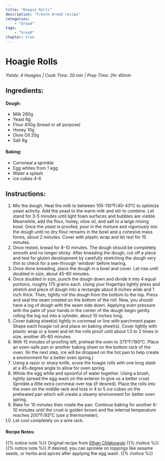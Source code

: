 ```yaml
---
title: "Hoagie Rolls"
description: "French bread recipe"
categories: 
    - "bread"
tags:
    - "bread"
chapter: true
---
```


# Hoagie Rolls
*Yields: 4 Hoagies | Cook Time: 20 min | Prep Time: 2hr 40min*

## Ingredients:

#### Dough:
- Milk 260g
- Yeast 6g
- Flour 400g (bread or all purpose)
- Honey 10g
- Olvie Oil 20g
- Salt 8g

#### Baking:
- Cornmeal a sprinkle
- Egg whites from 1 egg
- Water a splash
- ice cubes 4-6

## Instructions:

1. Mix the dough. Heat the milk to between 105-110°F/40-43°C to optimize yeast activity. Add the yeast to the warm milk and stir to combine. Let stand for 3-5 minutes until light foam surfaces and bubbles are visible. Meanwhile, add the flour, honey, olive oil, and salt to a large mixing bowl. Once the yeast is proofed, pour in the mixture and vigorously mix the dough until no dry flour remains in the bowl and a cohesive mass forms, about 2 minutes. Cover with plastic wrap and let rest for 15 minutes.
1. Once rested, knead for 8-10 minutes. The dough should be completely smooth and no longer sticky. After kneading the dough, cut off a piece and test for gluten development by carefully stretching the dough very thin to check for a see-through 'window' before tearing.
1. Once done kneading, place the dough in a bowl and cover. Let rise until doubled in size, about 45-60 minutes.
1. Once doubled in size, punch the dough down and divide it into 4 equal portions, roughly 175 grams each. Using your fingertips lightly press and stretch and piece of dough into a rectangle about 8 inches wide and 1 inch thick. Then, tightly roll the dough from the bottom to the top. Press and seal the seam created on the bottom of the roll. Now, you should have a log of dough with the seam side down. Applying even pressure with the palm of your hands in the center of the dough begin gently rolling the log out into a cylinder, about 10 inches long.
1. Cover baking sheet(s) lightly in cornmeal or line with parchment paper. Shape each hoagie roll and place on baking sheet(s). Cover lightly with plastic wrap or a towel and let the rolls proof until about 1.5 to 2 times in size, another 45-60 minutes.
1. With 15 minutes of proofing left, preheat the oven to 375°F/190°C. Place an oven-safe pan or another baking sheet on the bottom rack of the oven. (In the next step, ice will be dropped on the hot pan to help create a environment for a better oven spring.)
1. Using a razor or sharp knife, score the hoagie rolls with one long slash at a 45-degree angle to allow for oven spring.
1.  Whisk the egg white and spoonful of water together. Using a brush, lightly spread the egg wash on the exterior to give us a better crust. Sprinkle a little extra cornmeal over top (if desired). Place the rolls into the oven on the middle rack and toss in 4 to 5 ice cubes on the preheated pan which will create a steamy environment for better oven spring.
1. Bake for 10 minutes then rotate the pan. Continue baking for another 8-10 minutes until the crust is golden brown and the internal temperature reaches 200°F/93°C (use a thermometer).
1. Let cool completely on a wire rack. 

#### Recipe Notes:
{{% notice note %}}
Original recipe from [Ethan Chlebowski](https://www.cookwell.com/recipe/hoagie-rolls)
{{% /notice %}}
{{% notice note %}}
If desired, you can sprinkle on toppings like sesame seeds, or herbs and spices after applying the egg wash.
{{% /notice %}}
